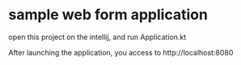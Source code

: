 # sample web form application

open this project on the intellij, and run Application.kt

After launching the application, you access to http://localhost:8080
